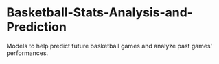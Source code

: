 # Basketball-Stats-Analysis-and-Prediction
Models to help predict future basketball games and analyze past games' performances.
